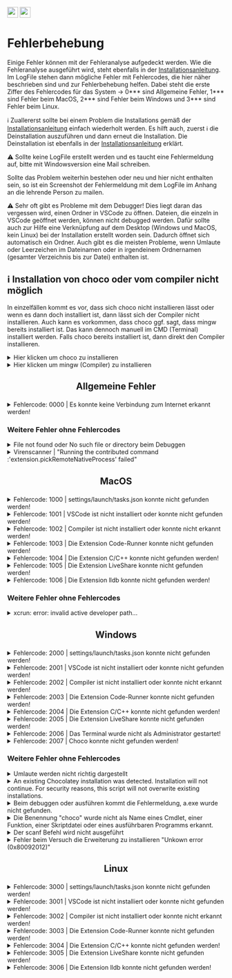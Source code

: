 <a href="https://github.com/hshf1/VorlesungC/discussions"><img src="https://img.shields.io/badge/Allgemein-Q%26A-informational?logo=github" height="25"/></a>
<a href="https://github.com/hshf1/VorlesungC/discussions/categories/01_vscode"><img src="https://img.shields.io/badge/VSCode-Q%26A-informational?logo=visualstudiocode" height="25"/></a>

# Fehlerbehebung

Einige Fehler können mit der Fehleranalyse aufgedeckt werden. Wie die Fehleranalyse ausgeführt wird, steht ebenfalls in der [Installationsanleitung](https://github.com/hshf1/VorlesungC/blob/main/VSCode/01_Installationsanleitung.md). Im LogFile stehen dann mögliche Fehler mit Fehlercodes, die hier näher beschrieben sind und zur Fehlerbehebung helfen. Dabei steht die erste Ziffer des Fehlercodes für das System -> 0*** sind Allgemeine Fehler, 1*** sind Fehler beim MacOS, 2*** sind Fehler beim Windows und 3*** sind Fehler beim Linux.

:information_source: Zuallererst sollte bei einem Problem die Installations gemäß der [Installationsanleitung](https://github.com/hshf1/VorlesungC/blob/main/VSCode/01_Installationsanleitung.md) einfach wiederholt werden. Es hilft auch, zuerst :information_source: die Deinstallation auszuführen und dann erneut die Installation. Die Deinstallation ist ebenfalls in der [Installationsanleitung](https://github.com/hshf1/VorlesungC/blob/main/VSCode/01_Installationsanleitung.md) erklärt.

:warning: Sollte keine LogFile erstellt werden und es taucht eine Fehlermeldung auf, bitte mit Windowsversion eine Mail schreiben.

Sollte das Problem weiterhin bestehen oder neu und hier nicht enthalten sein, so ist ein Screenshot der Fehlermeldung mit dem LogFile im Anhang an die lehrende Person zu mailen.

:warning: Sehr oft gibt es Probleme mit dem Debugger! Dies liegt daran das vergessen wird, einen Ordner in VSCode zu öffnen. Dateien, die einzeln in VSCode geöffnet werden, können nicht debugged werden. Dafür sollte auch zur Hilfe eine Verknüpfung auf dem Desktop (Windows und MacOS, kein Linux) bei der Installation erstellt worden sein. Dadurch öffnet sich automatisch ein Ordner. Auch gibt es die meisten Probleme, wenn Umlaute oder Leerzeichen im Dateinamen oder in irgendeinem Ordnernamen (gesamter Verzeichnis bis zur Datei) enthalten ist.

## ℹ️ Installation von choco oder vom compiler nicht möglich

In einzelfällen kommt es vor, dass sich choco nicht installieren lässt oder wenn es dann doch installiert ist, dann lässt sich der Compiler nicht installieren. Auch kann es vorkommen, dass choco ggf. sagt, dass mingw bereits installiert ist. Das kann dennoch manuell im CMD (Terminal) installiert werden. Falls choco bereits installiert ist, dann direkt den Compiler installieren.

<details>
  <summary>Hier klicken um choco zu installieren</summary>
  In der Kommandozeile (CMD/Terminal) folgenden Code eingeben und installieren: <br />
  
  ```cmd
@"%SystemRoot%\System32\WindowsPowerShell\v1.0\powershell.exe" -NoProfile -InputFormat None -ExecutionPolicy Bypass -Command " [System.Net.ServicePointManager]::SecurityProtocol = 3072; iex ((New-Object System.Net.WebClient).DownloadString('https://chocolatey.org/install.ps1'))" && SET "PATH=%PATH%;%ALLUSERSPROFILE%\chocolatey\bin"
```

</details>

<details>
  <summary>Hier klicken um mingw (Compiler) zu installieren</summary>
  In der Kommandozeile (CMD/Terminal) folgenden Code eingeben und installieren: <br />

  ```cmd
choco install mingw --version=8.1.0 -y -f
```

</details>


## <p align="center">Allgemeine Fehler</p>

<details>
<summary>Fehlercode: 0000 | Es konnte keine Verbindung zum Internet erkannt werden!</summary>

-----------------------------------------------------------------------------------------------------

Ohne Internet wäre das Ausführen des Skriptes gar nicht möglich. Jedoch sollte darauf geachtet werden, dass während der gesamten Ausführungszeit eine stabile Internetverbindung vorliegt.

-----------------------------------------------------------------------------------------------------

</details>

### Weitere Fehler ohne Fehlercodes

<details>
<summary>File not found oder No such file or directory beim Debuggen</summary>

-----------------------------------------------------------------------------------------------------

Heißt die Datei z. B. Prüfsumme.c? Irgendeiner der Ordner, in der sich die Datei schließlich befindet "Übung" oder "Neue Projekte"? Ist der Benutzername Ségolène? Es dürfen im Datei- und Ordnernamen keine Umlaute oder Leerzeichen befinden!

-----------------------------------------------------------------------------------------------------

</details>

<details>
<summary>Virenscanner | "Running the contributed command :'extension.pickRemoteNativeProcess' failed"</summary>

-----------------------------------------------------------------------------------------------------

Bei der Installation, insbesondere dem Herunterladen und Installieren von Chocolatey können übereifrige Virenscanner Probleme machen.

Auch das Aufrufen des Compilers oder -noch öfter- des Debuggers kann Virenscanner irritieren.

Der hauseigene Virenscanner von Windows (Defender) ist bisher eher zurückhaltend, bekannt sind Problem mit AntiVir und McAfee.

In diesem Fall kann man das Anti-Virus Programm für einen kurzen Moment ausstellen und es so probieren. Beim Testen von Compiler und Debugger kann man die Internetverbindung vorher trennen.

-----------------------------------------------------------------------------------------------------

</details>

## <p align="center">MacOS</p>

<details>
<summary>Fehlercode: 1000 | settings/launch/tasks.json konnte nicht gefunden werden!</summary>

-----------------------------------------------------------------------------------------------------

Befinden sich die *.json-Dateien nicht in <b>~/Library/Application\ Support/Code/User</b>, so kann die Installation gemäß der [Installationsanleitung](https://github.com/hshf1/VorlesungC/blob/main/VSCode/01_Installationsanleitung.md) einfach erneut ausgeführt werden. Diese sollten während der Installation dort erstellt werden.<br />
<br />
Sollte es mit der Installation dennoch nicht erstellt werden, so gibt es 2 Möglichkeiten:

<details>
<summary>*.json-Dateien automatisch erstellen</summary>
  
Um die *.json-Dateien automatisch zu erstellen, ist das Terminal zu starten und die folgenden Codezeilen aus der Installation einzeln auszuführen.<br />
Für die settings.json ist die folgende Codezeile im Terminal einzufügen und mit der ENTER-Taste auszuführen:
```sh
curl --create-dirs -o ~/Library/Application\ Support/Code/User/settings.json https://raw.githubusercontent.com/hshf1/VorlesungC/main/VSCode/Quellcodes/MacOS/settings.json
```
Für die launch.json ist die folgende Codezeile im Terminal einzufügen und mit der ENTER-Taste auszuführen:
```sh
curl --create-dirs -o ~/Library/Application\ Support/Code/User/launch.json https://raw.githubusercontent.com/hshf1/VorlesungC/main/VSCode/Quellcodes/MacOS/launch.json
```
Für die tasks.json ist die folgende Codezeile im Terminal einzufügen und mit der ENTER-Taste auszuführen:
```sh
curl --create-dirs -o ~/Library/Application\ Support/Code/User/tasks.json https://raw.githubusercontent.com/hshf1/VorlesungC/main/VSCode/Quellcodes/MacOS/tasks.json
```
  
</details>
<details>
<summary>*.json-Dateien manuell erstellen</summary>

Um die *.json-Dateien manuell zu erstellen, ist zuerst das Verzeichnis <b>~/Library/Application\ Support/Code/User</b> zu öffnen. Sollte das Verzeichnis noch nicht vorhanden, muss das erstellt werden. Dieses Verzeichnis wird aber auch automatisch erstellt, sobald VSCode geöffnet wird.
  <br />
Dann sind 3 neue Text-Dateien dort zu erstellen. Diese sind so zu benennen, wie hier geschrieben. Schreibfehler führen dazu, dass die Dateien nicht erkannt werden. Die Dateiendungen müssen unbedingt *.json sein und nicht *.txt oder anderes.
  <br />
Für die settings.json ist der Inhalt [von diesem Link](https://github.com/hshf1/VorlesungC/blob/main/VSCode/Quellcodes/MacOS/settings.json) einzufügen und zu speichern.
  
Für die launch.json ist der Inhalt [von diesem Link](https://github.com/hshf1/VorlesungC/blob/main/VSCode/Quellcodes/MacOS/launch.json) einzufügen und zu speichern.
  
Für die tasks.json ist der Inhalt [von diesem Link](https://github.com/hshf1/VorlesungC/blob/main/VSCode/Quellcodes/MacOS/tasks.json) einzufügen und zu speichern.

</details>

-----------------------------------------------------------------------------------------------------

</details>

<details>
<summary>Fehlercode: 1001 | VSCode ist nicht installiert oder konnte nicht gefunden werden!</summary>

-----------------------------------------------------------------------------------------------------
  
Fehlt <b>VSCode</b>, so kann die Installation gemäß der [Installationsanleitung](https://github.com/hshf1/VorlesungC/blob/main/VSCode/01_Installationsanleitung.md) einfach erneut ausgeführt werden. VSCode sollte damit installiert werden.<br />
<br />
Sollte es mit der Installation dennoch nicht installiert werden, kann dieser Schritt nochmal einzeln ausgeführt werden:

Um <b>VSCode</b> zu installieren, ist das Terminal zu starten. Nun wird für die Installation die folgende Codezeile im Terminal eingefügt und mit der ENTER-Taste ausgeführt:
```sh
curl -o ~/Downloads/vsc.zip https://az764295.vo.msecnd.net/stable/dfd34e8260c270da74b5c2d86d61aee4b6d56977/VSCode-darwin-universal.zip
```
Nachdem der Download beendet wurde ist folgende Codezeile im Terminal einzufügen und mit der ENTER-Taste auszuführen:
```sh
unzip ~/Downloads/vsc.zip -d /Applications
```
War das erfolgreich kann die ZIP-Datei manuell im Downloads-Ordner gelöscht werden oder die folgende Codezeile wird im Terminal eingefügt und mit der Enter-Taste ausgeführt:
```sh
rm -R ~/Downloads/vsc.zip
```

-----------------------------------------------------------------------------------------------------

</details>

<details>
<summary>Fehlercode: 1002 | Compiler ist nicht installiert oder konnte nicht erkannt werden!</summary>

-----------------------------------------------------------------------------------------------------
  
Fehlt der <b>Compiler</b>, so kann die Installation gemäß der [Installationsanleitung](https://github.com/hshf1/VorlesungC/blob/main/VSCode/01_Installationsanleitung.md) einfach erneut ausgeführt werden. Der Compiler sollte damit installiert werden.<br />
<br />
Sollte es mit der Installation dennoch nicht installiert werden, kann dieser Schritt nochmal einzeln ausgeführt werden:

Um den <b>Compiler</b> zu installieren, ist das Terminal zu starten. Nun wird für die Installation die folgende Codezeile im Terminal eingefügt und mit der ENTER-Taste ausgeführt:
```sh
command xcode-select --install
```
  
-----------------------------------------------------------------------------------------------------

</details>

<details>
<summary>Fehlercode: 1003 | Die Extension Code-Runner konnte nicht gefunden werden!</summary>

-----------------------------------------------------------------------------------------------------

Fehlt die VSCode Extension <b>Code-Runner</b>, so kann die Installation gemäß der [Installationsanleitung](https://github.com/hshf1/VorlesungC/blob/main/VSCode/01_Installationsanleitung.md) einfach erneut ausgeführt werden. Die VSCode Extension sollte damit installiert werden.<br />
<br />
Sollte es mit der Installation dennoch nicht installiert werden, so gibt es 2 Möglichkeiten:

<details>
<summary>VSCode Extension Code-Runner automatisch installieren</summary>

Um die VSCode Extension <b>Code-Runner</b> zu installieren, ist das Terminal zu starten. Dann muss zuerst <b>code</b> zur Umgebungsvariable hinzugefügt werden, indem der folgende Code ins Terminal kopiert und mit der ENTER-Taste ausgeführt wird:
```sh
cat <<-EOF >>~/.bash_profile
# Add Visual Studio Code (code)
export PATH="\$PATH:/Applications/Visual Studio Code.app/Contents/Resources/app/bin"
EOF
```
Im Anschluss ist die folgende Codezeile im Terminal einzufügen und mit der ENTER-Taste auszuführen:
```sh
source ~/.bash_profile
```
Nun wird für die Installation die folgende Codezeile im Terminal eingefügt und mit der ENTER-Taste ausgeführt:
```sh
code --install-extension formulahendry.code-runner
```
  
</details>
<details>
<summary>VSCode Extension Code-Runner manuell installieren (am einfachsten und schnellsten)</summary>

Zuerst ist VSCode zu starten. Links gibt es die Rubrik Extensions (Icon mit 4 Rechtecken).

<img width="367" alt="image" src="https://user-images.githubusercontent.com/78163337/112048606-e031c480-8b4e-11eb-81a7-13dccddf3201.png">

Dort kann in der Suche nun <b>Code-Runner</b> reingeschrieben werden. Unter der Extension ist auf den Button Install zu klicken und im Anschluss ggf. VSCode neuzustarten.
  
Es ist darauf zu achten, dass es diese Extension von diesem Publisher ist:
  
<img width="792" alt="Bildschirm­foto 2022-11-21 um 22 37 45" src="https://user-images.githubusercontent.com/100713757/203163145-23d2a7a9-7d91-404b-99de-8cc5f84a0312.png">

</details>

-----------------------------------------------------------------------------------------------------

</details>

<details>
<summary>Fehlercode: 1004 | Die Extension C/C++ konnte nicht gefunden werden!</summary>

-----------------------------------------------------------------------------------------------------

Fehlt die VSCode Extension <b>C/C++</b>, so kann die Installation gemäß der [Installationsanleitung](https://github.com/hshf1/VorlesungC/blob/main/VSCode/01_Installationsanleitung.md) einfach erneut ausgeführt werden. Die VSCode Extension sollte damit installiert werden.<br />
<br />
Sollte es mit der Installation dennoch nicht installiert werden, so gibt es 2 Möglichkeiten:

<details>
<summary>VSCode Extension C/C++ automatisch installieren</summary>
  
Um die VSCode Extension <b>C/C++</b> zu installieren, ist das Terminal zu starten. Dann muss zuerst <b>code</b> zur Umgebungsvariable hinzugefügt werden, indem der folgende Code ins Terminal kopiert und mit der ENTER-Taste ausgeführt wird:
```sh
cat <<-EOF >>~/.bash_profile
# Add Visual Studio Code (code)
export PATH="\$PATH:/Applications/Visual Studio Code.app/Contents/Resources/app/bin"
EOF
```
Im Anschluss ist die folgende Codezeile im Terminal einzufügen und mit der ENTER-Taste auszuführen:
```sh
source ~/.bash_profile
```
Nun wird für die Installation die folgende Codezeile im Terminal eingefügt und mit der ENTER-Taste ausgeführt:
```sh
code --install-extension ms-vscode.cpptools
```
  
</details>
<details>
<summary>VSCode Extension C/C++ manuell installieren (am einfachsten und schnellsten)</summary>

Zuerst ist VSCode zu starten. Links gibt es die Rubrik Extensions (Icon mit 4 Rechtecken).

<img width="367" alt="image" src="https://user-images.githubusercontent.com/78163337/112048606-e031c480-8b4e-11eb-81a7-13dccddf3201.png">

Dort kann in der Suche nun <b>C/C++</b> reingeschrieben werden. Unter der Extension ist auf den Button Install zu klicken und im Anschluss ggf. VSCode neuzustarten.
  
Es ist darauf zu achten, dass es diese Extension von diesem Publisher ist:
  
<img width="792" alt="Bildschirm­foto 2022-11-21 um 22 28 09" src="https://user-images.githubusercontent.com/100713757/203161578-c56ff44f-09e7-4b91-a6bb-48c371701d56.png">

</details>

-----------------------------------------------------------------------------------------------------

</details>

<details>
<summary>Fehlercode: 1005 | Die Extension LiveShare konnte nicht gefunden werden!</summary>

-----------------------------------------------------------------------------------------------------
  
Fehlt die VSCode Extension <b>LiveShare</b>, so kann die Installation gemäß der [Installationsanleitung](https://github.com/hshf1/VorlesungC/blob/main/VSCode/01_Installationsanleitung.md) einfach erneut ausgeführt werden. Die VSCode Extension sollte damit installiert werden.<br />
<br />
Sollte es mit der Installation dennoch nicht installiert werden, so gibt es 2 Möglichkeiten:

<details>
<summary>VSCode Extension LiveShare automatisch installieren</summary>
  
Um die VSCode Extension <b>LiveShare</b> zu installieren, ist das Terminal zu starten. Dann muss zuerst <b>code</b> zur Umgebungsvariable hinzugefügt werden, indem der folgende Code ins Terminal kopiert und mit der ENTER-Taste ausgeführt wird:
```sh
cat <<-EOF >>~/.bash_profile
# Add Visual Studio Code (code)
export PATH="\$PATH:/Applications/Visual Studio Code.app/Contents/Resources/app/bin"
EOF
```
Im Anschluss ist die folgende Codezeile im Terminal einzufügen und mit der ENTER-Taste auszuführen:
```sh
source ~/.bash_profile
```
Nun wird für die Installation die folgende Codezeile im Terminal eingefügt und mit der ENTER-Taste ausgeführt:
```sh
code --install-extension ms-vsliveshare.vsliveshare-pack
```
  
</details>
<details>
<summary>VSCode Extension LiveShare manuell installieren (am einfachsten und schnellsten)</summary>

Zuerst ist VSCode zu starten. Links gibt es die Rubrik Extensions (Icon mit 4 Rechtecken).

<img width="367" alt="image" src="https://user-images.githubusercontent.com/78163337/112048606-e031c480-8b4e-11eb-81a7-13dccddf3201.png">

Dort kann in der Suche nun <b>LiveShare</b> reingeschrieben werden. Unter der Extension ist auf den Button Install zu klicken und im Anschluss ggf. VSCode neuzustarten.
  
Es ist darauf zu achten, dass es diese Extension von diesem Publisher ist:
  
<img width="792" alt="Bildschirm­foto 2022-11-21 um 22 25 26" src="https://user-images.githubusercontent.com/100713757/203161129-69856ae6-097d-4dba-9671-ee98d09480b9.png">

</details>

-----------------------------------------------------------------------------------------------------

</details>

<details>
<summary>Fehlercode: 1006 | Die Extension lldb konnte nicht gefunden werden!</summary>

-----------------------------------------------------------------------------------------------------
  
Fehlt die VSCode Extension <b>lldb</b>, so kann die Installation gemäß der [Installationsanleitung](https://github.com/hshf1/VorlesungC/blob/main/VSCode/01_Installationsanleitung.md) einfach erneut ausgeführt werden. Die VSCode Extension sollte damit installiert werden.<br />
<br />
Sollte es mit der Installation dennoch nicht installiert werden, so gibt es 2 Möglichkeiten:

<details>
<summary>VSCode Extension lldb automatisch installieren</summary>
  
Um die VSCode Extension lldb zu installieren, ist das Terminal zu starten. Dann muss zuerst <b>code</b> zur Umgebungsvariable hinzugefügt werden, indem der folgende Code ins Terminal kopiert und mit der ENTER-Taste ausgeführt wird:
```sh
cat <<-EOF >>~/.bash_profile
# Add Visual Studio Code (code)
export PATH="\$PATH:/Applications/Visual Studio Code.app/Contents/Resources/app/bin"
EOF
```
Im Anschluss ist die folgende Codezeile im Terminal einzufügen und mit der ENTER-Taste auszuführen:
```sh
source ~/.bash_profile
```
Nun wird für die Installation die folgende Codezeile im Terminal eingefügt und mit der ENTER-Taste ausgeführt:
```sh
code --install-extension vadimcn.vscode-lldb
```
  
</details>
<details>
<summary>VSCode Extension lldb manuell installieren (am einfachsten und schnellsten)</summary>

Zuerst ist VSCode zu starten. Links gibt es die Rubrik Extensions (Icon mit 4 Rechtecken).

<img width="367" alt="image" src="https://user-images.githubusercontent.com/78163337/112048606-e031c480-8b4e-11eb-81a7-13dccddf3201.png">

Dort kann in der Suche nun <b>lldb</b> reingeschrieben werden. Unter der Extension ist auf den Button Install zu klicken und im Anschluss ggf. VSCode neuzustarten.
  
Es ist darauf zu achten, dass es diese Extension von diesem Publisher ist:
  
<img width="792" alt="Bildschirm­foto 2022-11-21 um 22 19 49" src="https://user-images.githubusercontent.com/100713757/203160275-164fbe82-000f-4e91-aea5-f81192e165f9.png">

</details>

-----------------------------------------------------------------------------------------------------

</details>

### Weitere Fehler ohne Fehlercodes

<details>
<summary>xcrun: error: invalid active developer path... </summary>

-----------------------------------------------------------------------------------------------------

Dann hat die Installation von xcode-select nicht geklappt. Manchmal "verschwindet" die Installation auch nach einem Update, z.B. des Betriebssystems.

Dies lässt sich im Terminal wie folgt beheben:

> xcode-select --install

-----------------------------------------------------------------------------------------------------

</details>

## <p align="center">Windows</p>

<details>
<summary>Fehlercode: 2000 | settings/launch/tasks.json konnte nicht gefunden werden!</summary>

-----------------------------------------------------------------------------------------------------
  
Befinden sich die *.json-Dateien nicht in <b>%APPDATA%\Code\User</b>, so kann die Installation gemäß der [Installationsanleitung](https://github.com/hshf1/VorlesungC/blob/main/VSCode/01_Installationsanleitung.md) einfach erneut ausgeführt werden. Diese sollten während der Installation dort erstellt werden.<br />
<br />
Sollte es mit der Installation dennoch nicht erstellt werden, so gibt es 2 Möglichkeiten:

<details>
<summary>*.json-Dateien automatisch erstellen</summary>
  
Um die *.json-Dateien automatisch zu erstellen, ist das Terminal zu starten und die folgenden Codezeilen aus der Installation einzeln auszuführen.<br />
Für die settings.json ist die folgende Codezeile im Terminal einzufügen und mit der ENTER-Taste auszuführen:
```sh
curl --create-dirs -o %APPDATA%\Code\User/settings.json https://raw.githubusercontent.com/hshf1/VorlesungC/main/VSCode/Quellcodes/Windows/settings.json
```
Für die launch.json ist die folgende Codezeile im Terminal einzufügen und mit der ENTER-Taste auszuführen:
```sh
curl --create-dirs -o %APPDATA%\Code\User/launch.json https://raw.githubusercontent.com/hshf1/VorlesungC/main/VSCode/Quellcodes/Windows/launch.json
```
Für die tasks.json ist die folgende Codezeile im Terminal einzufügen und mit der ENTER-Taste auszuführen:
```sh
curl --create-dirs -o %APPDATA%\Code\User/tasks.json https://raw.githubusercontent.com/hshf1/VorlesungC/main/VSCode/Quellcodes/Windows/tasks.json
```
  
</details>
<details>
<summary>*.json-Dateien manuell erstellen</summary>

Um die *.json-Dateien manuell zu erstellen, ist zuerst das Verzeichnis <b>%APPDATA%\Code\User</b> zu öffnen. Sollte das Verzeichnis noch nicht vorhanden, muss das erstellt werden. Dieses Verzeichnis wird aber auch automatisch erstellt, sobald VSCode geöffnet wird.
  <br />
Dann sind 3 neue Text-Dateien dort zu erstellen. Diese sind so zu benennen, wie hier geschrieben. Schreibfehler führen dazu, dass die Dateien nicht erkannt werden. Die Dateiendungen müssen unbedingt *.json sein und nicht *.txt oder anderes.
<br />
Für die settings.json ist der Inhalt [von diesem Link](https://github.com/hshf1/VorlesungC/blob/main/VSCode/Quellcodes/Windows/settings.json) einzufügen und zu speichern.
  
Für die launch.json ist der Inhalt [von diesem Link](https://github.com/hshf1/VorlesungC/blob/main/VSCode/Quellcodes/Windows/launch.json) einzufügen und zu speichern.
  
Für die tasks.json ist der Inhalt [von diesem Link](https://github.com/hshf1/VorlesungC/blob/main/VSCode/Quellcodes/Windows/tasks.json) einzufügen und zu speichern.

</details>

-----------------------------------------------------------------------------------------------------

</details>

<details>
<summary>Fehlercode: 2001 | VSCode ist nicht installiert oder konnte nicht gefunden werden!</summary>

-----------------------------------------------------------------------------------------------------
  
Fehlt <b>VSCode</b>, so kann die Installation gemäß der [Installationsanleitung](https://github.com/hshf1/VorlesungC/blob/main/VSCode/01_Installationsanleitung.md) einfach erneut ausgeführt werden. VSCode sollte damit installiert werden.<br />
<br />
Sollte es mit der Installation dennoch nicht installiert werden, kann dieser Schritt nochmal einzeln ausgeführt werden:

:warning: Für die Installation von VSCode muss das Terminal als Administrator ausgeführt werden! Außerdem muss Choco bereits installiert worden sein!

![Screenshot (29)_LI](https://user-images.githubusercontent.com/100713757/197366401-965de1cc-424d-459d-beeb-154240fe5653.jpg)

Um <b>VSCode</b> zu installieren, ist das Terminal als Administrator zu starten. Nun wird für die Installation die folgende Codezeile im Terminal eingefügt und mit der ENTER-Taste ausgeführt:
```cmd
choco install vscode -y
```

-----------------------------------------------------------------------------------------------------

</details>

<details>
<summary>Fehlercode: 2002 | Compiler ist nicht installiert oder konnte nicht erkannt werden!</summary>

-----------------------------------------------------------------------------------------------------

Fehlt der <b>Compiler</b>, so kann die Installation gemäß der [Installationsanleitung](https://github.com/hshf1/VorlesungC/blob/main/VSCode/01_Installationsanleitung.md) einfach erneut ausgeführt werden. Der Compiler sollte damit installiert werden.<br />
<br />
Sollte es mit der Installation dennoch nicht installiert werden, kann dieser Schritt nochmal einzeln ausgeführt werden:

:warning: Für die Installation vom Compiler muss das Terminal als Administrator ausgeführt werden! Außerdem muss Choco bereits installiert worden sein!

![Screenshot (29)_LI](https://user-images.githubusercontent.com/100713757/197366401-965de1cc-424d-459d-beeb-154240fe5653.jpg)

Um den <b>Compiler</b> zu installieren, ist das Terminal als Administrator zu starten. Nun wird für die Installation die folgende Codezeile im Terminal eingefügt und mit der ENTER-Taste ausgeführt:
```cmd
choco install mingw --version=8.1.0 -y
```

-----------------------------------------------------------------------------------------------------

</details>

<details>
<summary>Fehlercode: 2003 | Die Extension Code-Runner konnte nicht gefunden werden!</summary>

-----------------------------------------------------------------------------------------------------

Fehlt die VSCode Extension <b>Code-Runner</b>, so kann die Installation gemäß der [Installationsanleitung](https://github.com/hshf1/VorlesungC/blob/main/VSCode/01_Installationsanleitung.md) einfach erneut ausgeführt werden. Die VSCode Extension sollte damit installiert werden.<br />
<br />
Sollte es mit der Installation dennoch nicht installiert werden, so gibt es 2 Möglichkeiten:

<details>
<summary>VSCode Extension Code-Runner automatisch installieren</summary>

Um die VSCode Extension <b>Code-Runner</b> zu installieren, ist das Terminal zu starten und der folgende Code ins Terminal einzufügen und mit der ENTER-Taste auszuführen:
```cmd
call "C:\Program Files\Microsoft VS Code\bin\code" --install-extension formulahendry.code-runner
```

</details>
<details>
<summary>VSCode Extension Code-Runner manuell installieren (am einfachsten und schnellsten)</summary>

Zuerst ist VSCode zu starten. Links gibt es die Rubrik Extensions (Icon mit 4 Rechtecken).

<img width="367" alt="image" src="https://user-images.githubusercontent.com/78163337/112048606-e031c480-8b4e-11eb-81a7-13dccddf3201.png">

Dort kann in der Suche nun <b>Code-Runner</b> reingeschrieben werden. Unter den Extensions ist auf den Button Install zu klicken und im Anschluss ggf. VSCode neuzustarten.

Es ist darauf zu achten, dass es diese Extension von diesem Publisher ist:

<img width="792" alt="Bildschirm­foto 2022-11-21 um 22 37 45" src="https://user-images.githubusercontent.com/100713757/203163145-23d2a7a9-7d91-404b-99de-8cc5f84a0312.png">

</details>

-----------------------------------------------------------------------------------------------------

</details>

<details>
<summary>Fehlercode: 2004 | Die Extension C/C++ konnte nicht gefunden werden!</summary>

-----------------------------------------------------------------------------------------------------

Fehlt die VSCode Extension <b>C/C++</b>, so kann die Installation gemäß der [Installationsanleitung](https://github.com/hshf1/VorlesungC/blob/main/VSCode/01_Installationsanleitung.md) einfach erneut ausgeführt werden. Die VSCode Extension sollte damit installiert werden.<br />
<br />
Sollte es mit der Installation dennoch nicht installiert werden, so gibt es 2 Möglichkeiten:

<details>
<summary>VSCode Extension C/C++ automatisch installieren</summary>

Um die VSCode Extension <b>C/C++</b> zu installieren, ist das Terminal zu starten und der folgende Code ins Terminal einzufügen und mit der ENTER-Taste auszuführen:
```cmd
call "C:\Program Files\Microsoft VS Code\bin\code" --install-extension ms-vscode.cpptools
```

</details>
<details>
<summary>VSCode Extension C/C++ manuell installieren (am einfachsten und schnellsten)</summary>

Zuerst ist VSCode zu starten. Links gibt es die Rubrik Extensions (Icon mit 4 Rechtecken).

<img width="367" alt="image" src="https://user-images.githubusercontent.com/78163337/112048606-e031c480-8b4e-11eb-81a7-13dccddf3201.png">

Dort kann in der Suche nun <b>C/C++</b> reingeschrieben werden. Unter den Extensions ist auf den Button Install zu klicken und im Anschluss ggf. VSCode neuzustarten.

Es ist darauf zu achten, dass es diese Extension von diesem Publisher ist:

<img width="792" alt="Bildschirm­foto 2022-11-21 um 22 28 09" src="https://user-images.githubusercontent.com/100713757/203161578-c56ff44f-09e7-4b91-a6bb-48c371701d56.png">

</details>

-----------------------------------------------------------------------------------------------------

</details>

<details>
<summary>Fehlercode: 2005 | Die Extension LiveShare konnte nicht gefunden werden!</summary>

-----------------------------------------------------------------------------------------------------

Fehlt die VSCode Extension <b>LiveShare</b>, so kann die Installation gemäß der [Installationsanleitung](https://github.com/hshf1/VorlesungC/blob/main/VSCode/01_Installationsanleitung.md) einfach erneut ausgeführt werden. Die VSCode Extension sollte damit installiert werden.<br />
<br />
Sollte es mit der Installation dennoch nicht installiert werden, so gibt es 2 Möglichkeiten:

<details>
<summary>VSCode Extension LiveShare automatisch installieren</summary>
  
Um die VSCode Extension <b>LiveShare</b> zu installieren, ist das Terminal zu starten und der folgende Code ins Terminal einzufügen und mit der ENTER-Taste auszuführen:
```cmd
call "C:\Program Files\Microsoft VS Code\bin\code" --install-extension ms-vsliveshare.vsliveshare
```
Ist dies erfolgt ist noch folgende Codezeile ins Terminal einzufügen und mit der Enter-Taste auszuführen:
```cmd
call "C:\Program Files\Microsoft VS Code\bin\code" --install-extension ms-vsliveshare.vsliveshare-audio
```

</details>
<details>
<summary>VSCode Extension LiveShare manuell installieren (am einfachsten und schnellsten)</summary>

Zuerst ist VSCode zu starten. Links gibt es die Rubrik Extensions (Icon mit 4 Rechtecken).

<img width="367" alt="image" src="https://user-images.githubusercontent.com/78163337/112048606-e031c480-8b4e-11eb-81a7-13dccddf3201.png">

Dort kann in der Suche nun <b>LiveShare</b> reingeschrieben werden. Unter den Extensions ist auf den Button Install zu klicken und im Anschluss ggf. VSCode neuzustarten.

Es ist darauf zu achten, dass es diese Extensions von diesem Publisher sind (2 Extensions zu installieren):

<img width="792" alt="Bildschirm­foto 2022-11-22 um 00 10 00" src="https://user-images.githubusercontent.com/100713757/203176282-0e53a6f5-6854-4ff7-a28f-74db01e7ec2a.png">

<img width="792" alt="Bildschirm­foto 2022-11-22 um 00 10 21" src="https://user-images.githubusercontent.com/100713757/203176328-12bd41f2-1013-4a1b-941f-3251c2473626.png">

</details>

-----------------------------------------------------------------------------------------------------

</details>

<details>
<summary>Fehlercode: 2006 | Das Terminal wurde nicht als Administrator gestartet!</summary>

-----------------------------------------------------------------------------------------------------

Während der Fehleranalyse ist es egal, ob das Terminal als Admin gestartet wurde oder nicht.

:warning: Für die Installation muss das Terminal als Adminstrator ausgeführt werden! Sonst wird Choco nicht installiert!
  
![Screenshot (29)_LI](https://user-images.githubusercontent.com/100713757/197366401-965de1cc-424d-459d-beeb-154240fe5653.jpg)

-----------------------------------------------------------------------------------------------------

</details>

<details>
<summary>Fehlercode: 2007 | Choco konnte nicht gefunden werden!</summary>

-----------------------------------------------------------------------------------------------------

Fehlt <b>Choco</b>, so kann die Installation gemäß der [Installationsanleitung](https://github.com/hshf1/VorlesungC/blob/main/VSCode/01_Installationsanleitung.md) einfach erneut ausgeführt werden. Choco sollte damit installiert werden.<br />
<br />
Sollte es mit der Installation dennoch nicht installiert werden, kann dieser Schritt nochmal einzeln ausgeführt werden:

:warning: Das Terminal muss als Adminstrator ausgeführt werden! Sonst wird Choco nicht installiert!

![Screenshot (29)_LI](https://user-images.githubusercontent.com/100713757/197366401-965de1cc-424d-459d-beeb-154240fe5653.jpg)

Sollte die Installation fehlschlagen, kann es sein, dass ein nicht funktionierendes Choco bereits vor Ort ist. Diese ist wie folgt zu löschen, indem die das Terminal gestartet und folgende Codezeile im Terminal eingefügt und ausgeführt wird:
```cmd
rd /s /q C:\ProgramData\chocolatey
```

:warning: Das Terminal muss als Adminstrator ausgeführt werden! Sonst wird Choco nicht installiert!

Um dann <b>Choco</b> zu installieren wird für den Download die folgende Codezeile im Terminal eingefügt und mit der ENTER-Taste ausgeführt:
```cmd
call %systemroot%\System32\WindowsPowerShell\v1.0\powershell.exe -NoProfile -ExecutionPolicy Bypass -Command "((new-object net.webclient).DownloadFile('https://community.chocolatey.org/install.ps1','%temp%/installChoco.ps1'))"
```

Nachdem Download wird die folgende Codezeile im Terminal eingefügt und ausgeführt:
```cmd
call %systemroot%\System32\WindowsPowerShell\v1.0\powershell.exe -NoProfile -ExecutionPolicy Bypass -Command "& '%temp%/installChoco.ps1' %*"
```

-----------------------------------------------------------------------------------------------------

</details>

### Weitere Fehler ohne Fehlercodes

<details>
<summary>Umlaute werden nicht richtig dargestellt</summary>

-----------------------------------------------------------------------------------------------------

Nicht-ASCII-Zeichen sind nicht ganz einfach in den Griff zu bekommen, da dies nicht nur von VSCode abhängt.

Ein vielversprechender erster Versuch ist es am unteren rechten Rand des VSCode-Fensters das Encoding zu ändern.

Interessanterweise ist beim Ausführen des Programms (mittels Code Runner) oft CP437 und für den Debugger UTF-8 oder UTF-8 with BOM die richtige Wahl.

-----------------------------------------------------------------------------------------------------

</details>

<details>
<summary>An existing Chocolatey installation was detected. Installation will not continue.
For security reasons, this script will not overwrite existing installations.</summary>

-----------------------------------------------------------------------------------------------------

Eine unvollständige Installation von Chocolatey kann man mit folgendem Befehl im CMD Terminal mit Administrationsrechten entfernen:

> RMDIR /S /Q C:\ProgramData\chocolatey

-----------------------------------------------------------------------------------------------------

</details>

<details>
<summary>Beim debuggen oder ausführen kommt die Fehlermeldung, a.exe wurde nicht gefunden.</summary>

-----------------------------------------------------------------------------------------------------

Dieser Fehler lässt sich ganz einfach beheben, indem die Installation gemäß der [Anleitung (https://github.com/hshf1/VorlesungC/blob/main/VSCode/01_Installationsanleitung.md) einfach wiederholt wird, ohne etwas zu deinstallieren.

-----------------------------------------------------------------------------------------------------

</details>

<details>
<summary>Die Benennung "choco" wurde nicht als Name eines Cmdlet, einer Funktion, einer Skriptdatei oder eines ausführbaren Programms erkannt.</summary>

-----------------------------------------------------------------------------------------------------

Entweder wurde chocolatey nicht installiert, das Ende der Installation wurde nicht abgewartet oder das CMD Terminal wurde nach der Installation nicht beendet. Einfach Terminal schließen und wieder als Administrator öffnen. Bleibt der Fehler, so lässt es sich ganz einfach beheben, indem ihr die Installation gemäß der [Anleitung](https://github.com/hshf1/VorlesungC/blob/main/VSCode/01_Installationsanleitung.md) einfach wiederholt, ohne etwas zu deinstallieren.

-----------------------------------------------------------------------------------------------------

</details>

<details>
<summary>Der scanf Befehl wird nicht ausgeführt</summary>

-----------------------------------------------------------------------------------------------------

Dass der scanf Befehl nicht richtig funktioniert, kann daran liegen, dass dieser nicht im Terminal ausgeführt wird. Um das Problem zu lösen, muss unter Einstellungen im Suchfeld "code runner: run in terminal" gesucht werden, dann erscheint die Option "Code-runner: Run In Terminal", bei der Option den Haken setzen und ggf. VS-Code neu starten. Anschließend sollte die Ausgabe des Codes dann im Terminal stattfinden.
  
![Code_Runner_Setting](https://user-images.githubusercontent.com/128408093/231420129-0a7059e1-8b30-439d-82e9-2e4b62b5c3ba.jpg)


-----------------------------------------------------------------------------------------------------

</details>

<details>
<summary>Fehler beim Versuch die Erweiterung zu installieren "Unkown error (0x80092012)"</summary>

-----------------------------------------------------------------------------------------------------
![Unkown error 0x80092012](https://user-images.githubusercontent.com/128408093/231423868-adc8bec6-2224-4988-98e5-71d1ce8b96de.jpg)
  
Erscheint diese Fehlermeldung im Terminal, kann versucht werden, den Zertifikatscheck mit dem Einfügen eines zusätzlichen Parameters zu überbrücken. Dazu muss folgender Befehl in die Eingabeaufforderung kopiert werden:
  
```
curl --ssl-no-revoke -o %temp%\vsc.cmd https://raw.githubusercontent.com/hshf1/HSH_AddOn4VSC/master/script/vscwindows.cmd && %temp%\vsc.cmd install  
```

(ggf. kann es sein, dass nach ausführen des Codes, sich Anti-Viren-Porgramme dazwischen schalten, es wäre ratsam diese für die Dauer der Installation zu deaktivieren.)
  
-----------------------------------------------------------------------------------------------------

</details>


## <p align="center">Linux</p>

<details>
<summary>Fehlercode: 3000 | settings/launch/tasks.json konnte nicht gefunden werden!</summary>

-----------------------------------------------------------------------------------------------------

Befinden sich die *.json-Dateien nicht in <b>~/.config/Code/User</b>, so kann die Installation gemäß der [Installationsanleitung](https://github.com/hshf1/VorlesungC/blob/main/VSCode/01_Installationsanleitung.md) einfach erneut ausgeführt werden. Diese sollten während der Installation dort erstellt werden.<br />
<br />
Sollte es mit der Installation dennoch nicht erstellt werden, so gibt es 2 Möglichkeiten:

<details>
<summary>*.json-Dateien automatisch erstellen</summary>
  
Um die *.json-Dateien automatisch zu erstellen, ist das Terminal zu starten und die folgenden Codezeilen aus der Installation einzeln auszuführen.<br />
Für die settings.json ist die folgende Codezeile im Terminal einzufügen und mit der ENTER-Taste auszuführen:
```sh
curl --create-dirs -o ~/.config/Code/User/settings.json https://raw.githubusercontent.com/hshf1/VorlesungC/main/VSCode/Quellcodes/Linux/settings.json
```
Für die launch.json ist die folgende Codezeile im Terminal einzufügen und mit der ENTER-Taste auszuführen:
```sh
curl --create-dirs -o ~/.config/Code/User/launch.json https://raw.githubusercontent.com/hshf1/VorlesungC/main/VSCode/Quellcodes/Linux/launch.json
```
Für die tasks.json ist die folgende Codezeile im Terminal einzufügen und mit der ENTER-Taste auszuführen:
```sh
curl --create-dirs -o ~/.config/Code/User/tasks.json https://raw.githubusercontent.com/hshf1/VorlesungC/main/VSCode/Quellcodes/Linux/tasks.json
```
  
</details>
<details>
<summary>*.json-Dateien manuell erstellen</summary>

Um die *.json-Dateien manuell zu erstellen, ist zuerst das Verzeichnis <b>~/.config/Code/User</b> zu öffnen. Sollte das Verzeichnis noch nicht vorhanden, muss das erstellt werden. Dieses Verzeichnis wird aber auch automatisch erstellt, sobald VSCode geöffnet wird.
  <br />
Dann sind 3 neue Text-Dateien dort zu erstellen. Diese sind so zu benennen, wie hier geschrieben. Schreibfehler führen dazu, dass die Dateien nicht erkannt werden. Die Dateiendungen müssen unbedingt *.json sein und nicht *.txt oder anderes.
  <br />
Für die settings.json ist der Inhalt [von diesem Link](https://github.com/hshf1/VorlesungC/blob/main/VSCode/Quellcodes/Linux/settings.json) einzufügen und zu speichern.
  
Für die launch.json ist der Inhalt [von diesem Link](https://github.com/hshf1/VorlesungC/blob/main/VSCode/Quellcodes/Linux/launch.json) einzufügen und zu speichern.
  
Für die tasks.json ist der Inhalt [von diesem Link](https://github.com/hshf1/VorlesungC/blob/main/VSCode/Quellcodes/Linux/tasks.json) einzufügen und zu speichern.

</details>

-----------------------------------------------------------------------------------------------------

</details>

<details>
<summary>Fehlercode: 3001 | VSCode ist nicht installiert oder konnte nicht gefunden werden!</summary>

-----------------------------------------------------------------------------------------------------

Fehlt <b>VSCode</b>, so kann die Installation gemäß der [Installationsanleitung](https://github.com/hshf1/VorlesungC/blob/main/VSCode/01_Installationsanleitung.md) einfach erneut ausgeführt werden. VSCode sollte damit installiert werden.<br />
<br />
Sollte es mit der Installation dennoch nicht installiert werden, kann dieser Schritt nochmal einzeln ausgeführt werden:

Um <b>VSCode</b> zu installieren, ist das Terminal zu starten. Nun wird für die Installation die folgende Codezeile im Terminal eingefügt und mit der ENTER-Taste ausgeführt:
```sh
sudo snap install --classic code
```
  
Aufgrund des Befehls <b>sudo</b> sind hier Adminrechte nötig!

-----------------------------------------------------------------------------------------------------

</details>

<details>
<summary>Fehlercode: 3002 | Compiler ist nicht installiert oder konnte nicht erkannt werden!</summary>

-----------------------------------------------------------------------------------------------------

Fehlt der <b>Compiler</b>, so kann die Installation gemäß der [Installationsanleitung](https://github.com/hshf1/VorlesungC/blob/main/VSCode/01_Installationsanleitung.md) einfach erneut ausgeführt werden. Der Compiler sollte damit installiert werden.<br />
<br />
Sollte es mit der Installation dennoch nicht installiert werden, kann dieser Schritt nochmal einzeln ausgeführt werden:

Um den <b>Compiler</b> zu installieren, ist das Terminal zu starten. Nun wird für die Installation die folgende Codezeile im Terminal eingefügt und mit der ENTER-Taste ausgeführt:
```sh
sudo apt install gcc
```
  
Aufgrund des Befehls <b>sudo</b> sind hier Adminrechte nötig!
  
-----------------------------------------------------------------------------------------------------
  
</details>

<details>
<summary>Fehlercode: 3003 | Die Extension Code-Runner konnte nicht gefunden werden!</summary>

-----------------------------------------------------------------------------------------------------

Fehlt die VSCode Extension <b>Code-Runner</b>, so kann die Installation gemäß der [Installationsanleitung](https://github.com/hshf1/VorlesungC/blob/main/VSCode/01_Installationsanleitung.md) einfach erneut ausgeführt werden. Die VSCode Extension sollte damit installiert werden.<br />
<br />
Sollte es mit der Installation dennoch nicht installiert werden, so gibt es 2 Möglichkeiten:

<details>
<summary>VSCode Extension Code-Runner automatisch installieren</summary>
  
Um die VSCode Extension <b>Code-Runner</b> zu installieren, ist das Terminal zu starten. Dann muss zuerst <b>code</b> zur Umgebungsvariable hinzugefügt werden, indem der folgende Code ins Terminal kopiert und mit der ENTER-Taste ausgeführt wird:
```sh
cat <<-EOF >>~/.bash_profile
# Add Visual Studio Code (code)
export PATH="\$PATH:/Applications/Visual Studio Code.app/Contents/Resources/app/bin"
EOF
```
Im Anschluss ist die folgende Codezeile im Terminal einzufügen und mit der ENTER-Taste auszuführen:
```sh
source ~/.bash_profile
```
Nun wird für die Installation die folgende Codezeile im Terminal eingefügt und mit der ENTER-Taste ausgeführt:
```sh
code --install-extension formulahendry.code-runner
```
  
</details>
<details>
<summary>VSCode Extension Code-Runner manuell installieren (am einfachsten und schnellsten)</summary>

Zuerst ist VSCode zu starten. Links gibt es die Rubrik Extensions (Icon mit 4 Rechtecken).

<img width="367" alt="image" src="https://user-images.githubusercontent.com/78163337/112048606-e031c480-8b4e-11eb-81a7-13dccddf3201.png">

Dort kann in der Suche nun <b>Code-Runner</b> reingeschrieben werden. Unter der Extension ist auf den Button Install zu klicken und im Anschluss ggf. VSCode neuzustarten.
  
Es ist darauf zu achten, dass es diese Extension von diesem Publisher ist:
  
<img width="792" alt="Bildschirm­foto 2022-11-21 um 22 37 45" src="https://user-images.githubusercontent.com/100713757/203163145-23d2a7a9-7d91-404b-99de-8cc5f84a0312.png">

</details>

-----------------------------------------------------------------------------------------------------

</details>

<details>
<summary>Fehlercode: 3004 | Die Extension C/C++ konnte nicht gefunden werden!</summary>

-----------------------------------------------------------------------------------------------------
  
Fehlt die VSCode Extension <b>C/C++</b>, so kann die Installation gemäß der [Installationsanleitung](https://github.com/hshf1/VorlesungC/blob/main/VSCode/01_Installationsanleitung.md) einfach erneut ausgeführt werden. Die VSCode Extension sollte damit installiert werden.<br />
<br />
Sollte es mit der Installation dennoch nicht installiert werden, so gibt es 2 Möglichkeiten:

<details>
<summary>VSCode Extension C/C++ automatisch installieren</summary>
  
Um die VSCode Extension <b>C/C++</b> zu installieren, ist das Terminal zu starten. Dann muss zuerst <b>code</b> zur Umgebungsvariable hinzugefügt werden, indem der folgende Code ins Terminal kopiert und mit der ENTER-Taste ausgeführt wird:
```sh
cat <<-EOF >>~/.bash_profile
# Add Visual Studio Code (code)
export PATH="\$PATH:/Applications/Visual Studio Code.app/Contents/Resources/app/bin"
EOF
```
Im Anschluss ist die folgende Codezeile im Terminal einzufügen und mit der ENTER-Taste auszuführen:
```sh
source ~/.bash_profile
```
Nun wird für die Installation die folgende Codezeile im Terminal eingefügt und mit der ENTER-Taste ausgeführt:
```sh
code --install-extension ms-vscode.cpptools
```
  
</details>
<details>
<summary>VSCode Extension C/C++ manuell installieren (am einfachsten und schnellsten)</summary>

Zuerst ist VSCode zu starten. Links gibt es die Rubrik Extensions (Icon mit 4 Rechtecken).

<img width="367" alt="image" src="https://user-images.githubusercontent.com/78163337/112048606-e031c480-8b4e-11eb-81a7-13dccddf3201.png">

Dort kann in der Suche nun <b>C/C++</b> reingeschrieben werden. Unter der Extension ist auf den Button Install zu klicken und im Anschluss ggf. VSCode neuzustarten.
  
Es ist darauf zu achten, dass es diese Extension von diesem Publisher ist:
  
<img width="792" alt="Bildschirm­foto 2022-11-21 um 22 28 09" src="https://user-images.githubusercontent.com/100713757/203161578-c56ff44f-09e7-4b91-a6bb-48c371701d56.png">

</details>

-----------------------------------------------------------------------------------------------------

</details>

<details>
<summary>Fehlercode: 3005 | Die Extension LiveShare konnte nicht gefunden werden!</summary>

-----------------------------------------------------------------------------------------------------
  
Fehlt die VSCode Extension <b>LiveShare</b>, so kann die Installation gemäß der [Installationsanleitung](https://github.com/hshf1/VorlesungC/blob/main/VSCode/01_Installationsanleitung.md) einfach erneut ausgeführt werden. Die VSCode Extension sollte damit installiert werden.<br />
<br />
Sollte es mit der Installation dennoch nicht installiert werden, so gibt es 2 Möglichkeiten:

<details>
<summary>VSCode Extension LiveShare automatisch installieren</summary>
  
Um die VSCode Extension <b>LiveShare</b> zu installieren, ist das Terminal zu starten. Dann muss zuerst <b>code</b> zur Umgebungsvariable hinzugefügt werden, indem der folgende Code ins Terminal kopiert und mit der ENTER-Taste ausgeführt wird:
```sh
cat <<-EOF >>~/.bash_profile
# Add Visual Studio Code (code)
export PATH="\$PATH:/Applications/Visual Studio Code.app/Contents/Resources/app/bin"
EOF
```
Im Anschluss ist die folgende Codezeile im Terminal einzufügen und mit der ENTER-Taste auszuführen:
```sh
source ~/.bash_profile
```
Nun wird für die Installation die folgende Codezeile im Terminal eingefügt und mit der ENTER-Taste ausgeführt:
```sh
code --install-extension ms-vsliveshare.vsliveshare-pack
```
  
</details>
<details>
<summary>VSCode Extension LiveShare manuell installieren (am einfachsten und schnellsten)</summary>

Zuerst ist VSCode zu starten. Links gibt es die Rubrik Extensions (Icon mit 4 Rechtecken).

<img width="367" alt="image" src="https://user-images.githubusercontent.com/78163337/112048606-e031c480-8b4e-11eb-81a7-13dccddf3201.png">

Dort kann in der Suche nun <b>LiveShare</b> reingeschrieben werden. Unter der Extension ist auf den Button Install zu klicken und im Anschluss ggf. VSCode neuzustarten.
  
Es ist darauf zu achten, dass es diese Extension von diesem Publisher ist:
  
<img width="792" alt="Bildschirm­foto 2022-11-21 um 22 25 26" src="https://user-images.githubusercontent.com/100713757/203161129-69856ae6-097d-4dba-9671-ee98d09480b9.png">

</details>

-----------------------------------------------------------------------------------------------------

</details>

<details>
<summary>Fehlercode: 3006 | Die Extension lldb konnte nicht gefunden werden!</summary>

-----------------------------------------------------------------------------------------------------
  
Fehlt die VSCode Extension <b>lldb</b>, so kann die Installation gemäß der [Installationsanleitung](https://github.com/hshf1/VorlesungC/blob/main/VSCode/01_Installationsanleitung.md) einfach erneut ausgeführt werden. Die VSCode Extension sollte damit installiert werden.<br />
<br />
Sollte es mit der Installation dennoch nicht installiert werden, so gibt es 2 Möglichkeiten:

<details>
<summary>VSCode Extension lldb automatisch installieren</summary>
  
Um die VSCode Extension lldb zu installieren, ist das Terminal zu starten. Dann muss zuerst <b>code</b> zur Umgebungsvariable hinzugefügt werden, indem der folgende Code ins Terminal kopiert und mit der ENTER-Taste ausgeführt wird:
```sh
cat <<-EOF >>~/.bash_profile
# Add Visual Studio Code (code)
export PATH="\$PATH:/Applications/Visual Studio Code.app/Contents/Resources/app/bin"
EOF
```
Im Anschluss ist die folgende Codezeile im Terminal einzufügen und mit der ENTER-Taste auszuführen:
```sh
source ~/.bash_profile
```
Nun wird für die Installation die folgende Codezeile im Terminal eingefügt und mit der ENTER-Taste ausgeführt:
```sh
code --install-extension vadimcn.vscode-lldb
```
  
</details>
<details>
<summary>VSCode Extension lldb manuell installieren (am einfachsten und schnellsten)</summary>

Zuerst ist VSCode zu starten. Links gibt es die Rubrik Extensions (Icon mit 4 Rechtecken).

<img width="367" alt="image" src="https://user-images.githubusercontent.com/78163337/112048606-e031c480-8b4e-11eb-81a7-13dccddf3201.png">

Dort kann in der Suche nun <b>lldb</b> reingeschrieben werden. Unter der Extension ist auf den Button Install zu klicken und im Anschluss ggf. VSCode neuzustarten.
  
Es ist darauf zu achten, dass es diese Extension von diesem Publisher ist:
  
<img width="792" alt="Bildschirm­foto 2022-11-21 um 22 19 49" src="https://user-images.githubusercontent.com/100713757/203160275-164fbe82-000f-4e91-aea5-f81192e165f9.png">

</details>

-----------------------------------------------------------------------------------------------------

</details>
